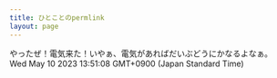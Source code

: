 ```yaml
---
title: ひとことのpermlink
layout: page
---
```

<div class="box" dt="1683694268922">
  やったぜ！電気来た！いやぁ、電気があればだいぶどうにかなるよなぁ。
  <div class="content is-small">Wed May 10 2023 13:51:08 GMT+0900 (Japan Standard Time)</div>
</div>